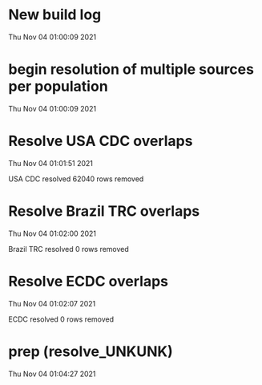 
# New build log 
 Thu Nov 04 01:00:09 2021 


# begin resolution of multiple sources per population 
 Thu Nov 04 01:00:09 2021 


# Resolve USA CDC overlaps 
 Thu Nov 04 01:01:51 2021 

USA CDC resolved
 62040 rows removed

# Resolve Brazil TRC overlaps 
 Thu Nov 04 01:02:00 2021 

Brazil TRC resolved
 0 rows removed

# Resolve ECDC overlaps 
 Thu Nov 04 01:02:07 2021 

ECDC resolved
 0 rows removed

# prep (resolve_UNKUNK) 
 Thu Nov 04 01:04:27 2021 

